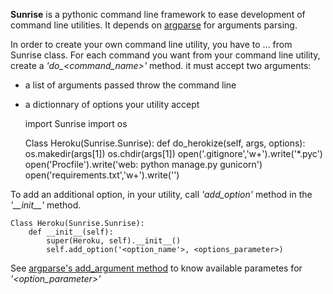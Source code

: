 
**Sunrise** is a pythonic command line framework to ease development of command line utilities.
It depends on [argparse](http://code.google.com/argparse/) for arguments parsing.

In order to create your own command line utility, you have to ... from Sunrise class.
For each command you want from your command line utility, create a *'do_\<command_name\>'* method.
it must accept two arguments:

- a list of arguments passed throw the command line
- a dictionnary of options your utility accept


    import Sunrise
    import os

    Class Heroku(Sunrise.Sunrise):
        def do_herokize(self, args, options):
            os.makedir(args[1])
            os.chdir(args[1])
            open('.gitignore','w+').write('*.pyc')
            open('Procfile').write('web: python manage.py gunicorn')
            open('requirements.txt','w+').write('')


To add an additional option, in your utility, call *'add_option'* method in the *'\_\_init\_\_'* method.

    Class Heroku(Sunrise.Sunrise):
        def __init__(self):
            super(Heroku, self).__init__()
            self.add_option('<option_name'>, <options_parameter>)

See [argparse's add\_argument method](http://argparse.googlecode.com/svn/trunk/doc/add_argument.html) to know available parametes for *'\<option_parameter\>'*
